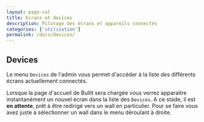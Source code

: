 ```yaml
---
layout: page-col
title: Ecrans et devices
description: Pilotage des écrans et appareils connectés 
categories: ['utilisation']
permalink: /docs/devices/
---
```


## Devices

Le menu `Devices` de l'admin vous permet d'accéder à la liste des différents écrans actuellement connectés.

Lorsque la page d'accueil de Bullit sera chargée vous verrez apparaitre instantanément un nouvel écran dans la liste des `Devices`. A ce stade, il est __en attente__, prêt à être redirigé vers un wall en particulier. Pour se faire vous avez juste à sélectionner un wall dans le menu déroulant à droite.




